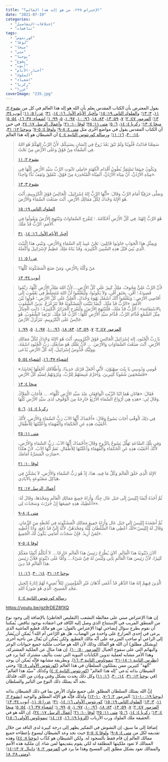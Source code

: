```yaml
---
title: "الإعتراض ٢٣٥، من هو إله هذا العالم؟"
date: "2021-07-19"
categories: 
  - "إختلافات-التفاصيل"
  - "تناقضات"
tags: 
  - "كورنثوس"
  - "لوقا"
  - "ميخا"
  - "متى"
  - "يوحنا"
  - "يشوع"
  - "أيوب"
  - "أخبار-الأيام"
  - "الملوك"
  - "اشعياء"
  - "زكريا"
  - "عزرا"
coverImage: "235.jpg"
---
```


يقول المعترض بأن الكتاب المقدس يعلم بأن الله هو إله هذا العالم في كل من [يشوع ٢: ١١](https://my.bible.com/bible/101/JOS.2.11)، [٣: ١٣](https://my.bible.com/bible/101/JOS.3.13)؛ و[الملوك الثاني ١٩: ١٥](https://my.bible.com/bible/101/2KI.19.15)؛ و[أخبار الأيام الأول ١٦: ١٤](https://my.bible.com/bible/101/1CH.16.14)، [٣١](https://my.bible.com/bible/101/1CH.16.31)؛ [عزرا ٥: ١١](https://my.bible.com/bible/101/EZR.5.11)؛ [أيوب ٣٤: ١٣](https://my.bible.com/bible/101/JOB.34.13)؛ [المزمور ٤٧: ٢](https://my.bible.com/bible/101/PSA.47.2)؛ [٧](https://my.bible.com/bible/101/PSA.47.7)، [٥٩: ١٣](https://my.bible.com/bible/101/PSA.59.13)، [٨٣: ١٨](https://my.bible.com/bible/101/PSA.83.18)، [٩٦: ١٠](https://my.bible.com/bible/101/PSA.96.19)، [٩٧: ١](https://my.bible.com/bible/101/PSA.97.1)، [٥](https://my.bible.com/bible/101/PSA.97.5)، [٩٩: ١](https://my.bible.com/bible/101/PSA.99.1)؛ [اشعياء: ٣٧: ١٦](https://my.bible.com/bible/101/ISA.37.16)، [٥٤: ٥](https://my.bible.com/bible/101/ISA.54.5)؛ [ميخا ٤: ١٣](https://my.bible.com/bible/101/MIC.4.13)؛ [زكربا ٤: ١٤](https://my.bible.com/bible/101/ZEC.4.14)، [٦: ٥](https://my.bible.com/bible/101/ZEC.6.5)؛ [متى ١١: ٢٥](https://my.bible.com/bible/101/MAT.11.25)؛ [لوقا ١٠: ٢١](https://my.bible.com/bible/101/LUK.10.21)؛ و[أعمال الرسل ١٧: ٢٤](https://my.bible.com/bible/101/acT.17.24). في حين أن الكتاب المقدس يقول في مواضع أخُرى مثل [متى ٤: ٨-٩](https://my.bible.com/bible/101/MAT.4.8-9)؛ و[لوقا ٤: ٥-٧](https://my.bible.com/bible/101/LUK.4.5-7)؛ و[يوحنا ١٢: ٣١](https://my.bible.com/bible/101/jHN.12.31)، [١٤: ٣٠](https://my.bible.com/bible/101/jHN.14.30)، [١٦: ١١](https://my.bible.com/bible/101/jHN.16.11)؛ و[رسالة كورنثوس الثانية ٤: ٤](https://my.bible.com/bible/101/2CO.4.4) أن الشيطان هو إله هذا العالم.

> سَمِعْنَا فَذَابَتْ قُلُوبُنَا وَلَمْ تَبْقَ بَعْدُ رُوحٌ فِي إِنْسَانٍ بِسَبَبِكُمْ، لأَنَّ الرَّبَّ إِلهَكُمْ هُوَ اللهُ فِي السَّمَاءِ مِنْ فَوْقُ وَعَلَى الأَرْضِ مِنْ تَحْتُ.
> 
> [يشوع ٢: ١١](https://my.bible.com/bible/101/JOS.2.11)

> وَيَكُونُ حِينَمَا تَسْتَقِرُّ بُطُونُ أَقْدَامِ الْكَهَنَةِ حَامِلِي تَابُوتِ الرَّبِّ سَيِّدِ الأَرْضِ كُلِّهَا فِي مِيَاهِ الأُرْدُنِّ، أَنَّ مِيَاهَ الأُرْدُنِّ، المِيْاهَ الْمُنْحَدِرَةَ مِنْ فَوْقُ، تَنْفَلِقُ وَتَقِفُ نَدًّا وَاحِدًا».
> 
> [يشوع ٣: ١٣](https://my.bible.com/bible/101/JOS.3.13)

> وَصَلَّى حَزَقِيَّا أَمَامَ الرَّبِّ وَقَالَ: «أَيُّهَا الرَّبُّ إِلهُ إِسْرَائِيلَ، الْجَالِسُ فَوْقَ الْكَرُوبِيمَ، أَنْتَ هُوَ الإِلهُ وَحْدَكَ لِكُلِّ مَمَالِكِ الأَرْضِ. أَنْتَ صَنَعْتَ السَّمَاءَ وَالأَرْضَ.
> 
> [الملوك الثاني ١٩: ١٥](https://my.bible.com/bible/101/2KI.19.15)

> هُوَ الرَّبُّ إِلهُنَا. فِي كُلِّ الأَرْضِ أَحْكَامُهُ. ؛ لِتَفْرَحِ السَّمَاوَاتُ وَتَبْتَهِجِ الأَرْضُ وَيَقُولُوا فِي الأُمَمِ: الرَّبُّ قَدْ مَلَكَ.
> 
> [أخبار الأيام الأول ١٦: ١٤](https://my.bible.com/bible/101/1CH.16.14)، [٣١](https://my.bible.com/bible/101/1CH.16.31)

> وَبِمِثْلِ هذَا الْجَوَابِ جَاوَبُوا قَائِلِينَ: نَحْنُ عَبِيدُ إِلهِ السَّمَاءِ وَالأَرْضِ، وَنَبْنِي هذَا الْبَيْتَ الَّذِي بُنِيَ قَبْلَ هذِهِ السِّنِينَ الْكَثِيرَةِ، وَقَدْ بَنَاهُ مَلِكٌ عَظِيمٌ لإِسْرَائِيلَ وَأَكْمَلَهُ.
> 
> [عزرا ٥: ١١](https://my.bible.com/bible/101/EZR.5.11)

> مَنْ وَكَّلَهُ بِالأَرْضِ، وَمَنْ صَنَعَ الْمَسْكُونَةَ كُلَّهَا؟
> 
> [أيوب ٣٤: ١٣](https://my.bible.com/bible/101/JOB.34.13)

> لأَنَّ الرَّبَّ عَلِيٌّ مَخُوفٌ، مَلِكٌ كَبِيرٌ عَلَى كُلِّ الأَرْضِ.…لأَنَّ اللهَ مَلِكُ الأَرْضِ كُلِّهَا، رَنِّمُوا قَصِيدَةً.؛ أَفْنِ، بِحَنَق أَفْنِ، وَلاَ يَكُونُوا، وَلْيَعْلَمُوا أَنَّ اللهَ مُتَسَلِّطٌ فِي يَعْقُوبَ إِلَى أَقَاصِي الأَرْضِ.؛ وَيَعْلَمُوا أَنَّكَ اسْمُكَ يَهْوَهُ وَحْدَكَ، الْعَلِيُّ عَلَى كُلِّ الأَرْضِ.؛ قُولُوا بَيْنَ الأُمَمِ: «الرَّبُّ قَدْ مَلَكَ. أَيْضًا تَثَبَّتَتِ الْمَسْكُونَةُ فَلاَ تَتَزَعْزَعُ. يَدِينُ الشُّعُوبَ بِالاسْتِقَامَةِ».؛ اَلرَّبُّ قَدْ مَلَكَ، فَلْتَبْتَهِجِ الأَرْضُ، وَلْتَفْرَحِ الْجَزَائِرُ الْكَثِيرَةُ.؛ ذَابَتِ الْجِبَالُ مِثْلَ الشَّمْعِ قُدَّامَ الرَّبِّ، قُدَّامَ سَيِّدِ الأَرْضِ كُلِّهَا.؛ اَلرَّبُّ قَدْ مَلَكَ. تَرْتَعِدُ الشُّعُوبُ. هُوَ جَالِسٌ عَلَى الْكَرُوبِيمِ. تَتَزَلْزَلُ الأَرْضُ.
> 
> [المزمور ٤٧: ٢](https://my.bible.com/bible/101/PSA.47.2)؛ [٧](https://my.bible.com/bible/101/PSA.47.7)، [٥٩: ١٣](https://my.bible.com/bible/101/PSA.59.13)، [٨٣: ١٨](https://my.bible.com/bible/101/PSA.83.18)، [٩٦: ١٠](https://my.bible.com/bible/101/PSA.96.19)، [٩٧: ١](https://my.bible.com/bible/101/PSA.97.1)، [٥](https://my.bible.com/bible/101/PSA.97.5)، [٩٩: ١](https://my.bible.com/bible/101/PSA.99.1)

> يَا رَبَّ الْجُنُودِ، إِلهَ إِسْرَائِيلَ الْجَالِسَ فَوْقَ الْكَرُوبِيمِ، أَنْتَ هُوَ الإِلهُ وَحْدَكَ لِكُلِّ مَمَالِكِ الأَرْضِ. أَنْتَ صَنَعْتَ السَّمَاوَاتِ وَالأَرْضَ. … لأَنَّ بَعْلَكِ هُوَ صَانِعُكِ، رَبُّ الْجُنُودِ اسْمُهُ، وَوَلِيُّكِ قُدُّوسُ إِسْرَائِيلَ، إِلهَ كُلِّ الأَرْضِ يُدْعَى.
> 
> [اشعياء ٣٧: ١٦](https://my.bible.com/bible/101/ISA.37.16)، [اشعياء ٥٤: ٥](https://my.bible.com/bible/101/ISA.37.16)

> «قُومِي وَدُوسِي يَا بِنْتَ صِهْيَوْنَ، لأَنِّي أَجْعَلُ قَرْنَكِ حَدِيدًا، وَأَظْلاَفَكِ أَجْعَلُهَا نُحَاسًا، فَتَسْحَقِينَ شُعُوبًا كَثِيرِينَ، وَأُحَرِّمُ غَنِيمَتَهُمْ لِلرَّبِّ، وَثَرْوَتَهُمْ لِسَيِّدِ كُلِّ الأَرْضِ»
> 
> [ميخا ٤: ١٣](https://my.bible.com/bible/101/MIC.4.13)

> فَقَالَ: «هَاتَانِ هُمَا ابْنَا الزَّيْتِ الْوَاقِفَانِ عِنْدَ سَيِّدِ الأَرْضِ كُلِّهَا». … فَأَجَابَ الْمَلاَكُ وَقَالَ لِي: «هذِهِ هِيَ أَرْوَاحُ السَّمَاءِ الأَرْبَعُ خَارِجَةٌ مِنَ الْوُقُوفِ لَدَى سَيِّدِ الأَرْضِ كُلِّهَا.
> 
> [زكربا ٤: ١٤](https://my.bible.com/bible/101/ZEC.4.14)، [٦: ٥](https://my.bible.com/bible/101/ZEC.6.5)

> فِي ذلِكَ الْوَقْتِ أَجَابَ يَسُوعُ وَقَالَ: «أَحْمَدُكَ أَيُّهَا الآبُ رَبُّ السَّمَاءِ وَالأَرْضِ، لأَنَّكَ أَخْفَيْتَ هذِهِ عَنِ الْحُكَمَاءِ وَالْفُهَمَاءِ وَأَعْلَنْتَهَا لِلأَطْفَالِ.
> 
> [متى ١١: ٢٥](https://my.bible.com/bible/101/MAT.11.25)

> وَفِي تِلْكَ السَّاعَةِ تَهَلَّلَ يَسُوعُ بِالرُّوحِ وَقَالَ:«أَحْمَدُكَ أَيُّهَا الآبُ، رَبُّ السَّمَاءِ وَالأَرْضِ، لأَنَّكَ أَخْفَيْتَ هذِهِ عَنِ الْحُكَمَاءِ وَالْفُهَمَاءِ وَأَعْلَنْتَهَا لِلأَطْفَالِ. نَعَمْ أَيُّهَا الآبُ، لأَنْ هكَذَا صَارَتِ الْمَسَرَّةُ أَمَامَكَ».
> 
> [لوقا ١٠: ٢١](https://my.bible.com/bible/101/LUK.10.21)

> الإِلهُ الَّذِي خَلَقَ الْعَالَمَ وَكُلَّ مَا فِيهِ، هذَا، إِذْ هُوَ رَبُّ السَّمَاءِ وَالأَرْضِ، لاَ يَسْكُنُ فِي هَيَاكِلَ مَصْنُوعَةٍ بِالأَيَادِي،
> 
> [أعمال الرسل ١٧: ٢٤](https://my.bible.com/bible/101/acT.17.24)

> ثُمَّ أَخَذَهُ أَيْضًا إِبْلِيسُ إِلَى جَبَل عَال جِدًّا، وَأَرَاهُ جَمِيعَ مَمَالِكِ الْعَالَمِ وَمَجْدَهَا، وَقَالَ لَهُ: «أُعْطِيكَ هذِهِ جَمِيعَهَا إِنْ خَرَرْتَ وَسَجَدْتَ لِي».
> 
> [متى ٤: ٨-٩](https://my.bible.com/bible/101/MAT.4.8-9)

> ثُمَّ أَصْعَدَهُ إِبْلِيسُ إِلَى جَبَل عَال وَأَرَاهُ جَمِيعَ مَمَالِكِ الْمَسْكُونَةِ فِي لَحْظَةٍ مِنَ الزَّمَانِ. وَقَالَ لَهُ إِبْلِيسُ:«لَكَ أُعْطِي هذَا السُّلْطَانَ كُلَّهُ وَمَجْدَهُنَّ، لأَنَّهُ إِلَيَّ قَدْ دُفِعَ، وَأَنَا أُعْطِيهِ لِمَنْ أُرِيدُ. فَإِنْ سَجَدْتَ أَمَامِي يَكُونُ لَكَ الْجَمِيعُ».
> 
> [لوقا ٤: ٥-٧](https://my.bible.com/bible/101/LUK.4.5-7)

> اَلآنَ دَيْنُونَةُ هذَا الْعَالَمِ. اَلآنَ يُطْرَحُ رَئِيسُ هذَا الْعَالَمِ خَارِجًا.… لاَ أَتَكَلَّمُ أَيْضًا مَعَكُمْ كَثِيرًا، لأَنَّ رَئِيسَ هذَا الْعَالَمِ يَأْتِي وَلَيْسَ لَهُ فِيَّ شَيْءٌ.… وَأَمَّا عَلَى دَيْنُونَةٍ فَلأَنَّ رَئِيسَ هذَا الْعَالَمِ قَدْ دِينَ.
> 
> [يوحنا ١٢: ٣١](https://my.bible.com/bible/101/jHN.12.31)، [١٤: ٣٠](https://my.bible.com/bible/101/jHN.14.30)، [١٦: ١١](https://my.bible.com/bible/101/jHN.16.11)

> الَّذِينَ فِيهِمْ إِلهُ هذَا الدَّهْرِ قَدْ أَعْمَى أَذْهَانَ غَيْرِ الْمُؤْمِنِينَ، لِئَلاَّ تُضِيءَ لَهُمْ إِنَارَةُ إِنْجِيلِ مَجْدِ الْمَسِيحِ، الَّذِي هُوَ صُورَةُ اللهِ.
> 
> [رسالة كورنثوس الثانية ٤: ٤](https://my.bible.com/bible/101/2CO.4.4)

https://youtu.be/gz9rDEZ8fXQ

إن هذا الإعتراض مبني على مغالطة التشعب (التقليص الخاطئ) بالإضافة إلى وجود نوع من المنطق المريب في الإستنتاج الذي وصل إليه النّاقد في اعتقاده بوجود تناقض. يُمكننا أن نقوم بطرح سؤال إيضاحي لهذا الإعتراض بالقول: من هو مالك قطيع الماشية الذي يرعى في إحدى المزارع على واحدة من الهضاب، هل هو الرّاعي أم الله؟ يُمكن أن يُشار إلى الراعي أو صاحب المزرعة على أنَّه مالك القطيع. ولكن يُمكن أن يُقال من ناحية أُخرى (وبشكل مطلق) أن الله هو المالك وذلك لأن الله هو صاحب ملكية جميع حيوانات الوعر والبهائم التي على سفوح الجبال ([المزمور ٥٠: ١٠](https://www.bible.com/13/psa.50.10.avd)). إن هذا مثال عن الملكية المشتركة، وهذا الأمر مشابه لعملية تدوين الكتابات النبوية التي تمت بتأليف مشترك كما يرد في ([بطرس الثانية ١: ١٨-٢١](https://my.bible.com/bible/101/2pe.1.18-21)؛ [تيموثاوس الثانية ٣: ١٦](https://my.bible.com/bible/101/2TI.3.16)). وبطريقة مشابهة فإنَّه يُمكن أن يوجد ”آلهة“ كثيرين ممن يمتلكون السلطان في هذا العالم ([كورنثوس الأولى ٨: ٥](https://www.bible.com/101/1co.8.5.keh))؛ وحتى الشيطان بذاته يُدعى ”إله هذا العالم“ ([كورنثوس الثانية ٤: ٤](https://my.bible.com/bible/101/2CO.4.4)) وكذلك ”سيّد هذا العالم“ (في [يوحنا ١٢: ٣١](https://my.bible.com/bible/101/JHN.12.31.keh)، [١٤: ٣٠](https://my.bible.com/bible/101/JHN.14.30.keh)، [١٦: ١١](https://my.bible.com/bible/101/JHN.16.11.keh)) وكل ذلك يحدث بشكل وقتي وبإذن من الله، فلذلك نجد أنَّه يمتلك ذلك النوع من التأثير والسلطان.

إنَّ الله يمتلك السلطان المطلق على جميع ملوك الأرض بما في ذلك الشيطان بذاته ([يوحنا ١٩: ١٠-١١](https://my.bible.com/bible/101/JHN.19.10-11)؛ المزمور [٢: ٦-٧](https://my.bible.com/bible/101/PSA.2.6-7)، [١٠-١٢](https://my.bible.com/bible/101/PSA.2.10-12)) ولذلك فإنَّه هو الإله المطلق والوحيد ([يشوع ٢: ١١](https://my.bible.com/bible/101/JOS.2.11)، [٣: ١٣](https://my.bible.com/bible/101/JOS.3.13)؛ [الملوك الثاني ١٩: ١٥](https://my.bible.com/bible/101/2KI.19.15)؛ [كورنثوس الأولى ١٦: ١٤](https://my.bible.com/bible/101/1CO.16.14)، [٣١](https://my.bible.com/bible/101/1CO.16.31)؛ [عزرا ٥: ١١](https://my.bible.com/bible/101/EZR.5.11)، [أيوب ٣٤: ١٣](https://my.bible.com/bible/101/JOB.34.13)؛ [المزمور ٤٧: ٢](https://my.bible.com/bible/101/PSA.47.2)؛ [٧](https://my.bible.com/bible/101/PSA.47.7)، [٥٩: ١٣](https://my.bible.com/bible/101/PSA.59.13)، [٨٣: ١٨](https://my.bible.com/bible/101/PSA.83.18)، [٩٦: ١٠](https://my.bible.com/bible/101/PSA.96.19)، [٩٧: ١](https://my.bible.com/bible/101/PSA.97.1)، [٥](https://my.bible.com/bible/101/PSA.97.5)، [٩٩: ١](https://my.bible.com/bible/101/PSA.99.1)؛ [اشعياء ٣٧: ١٦](https://my.bible.com/bible/101/ISA.37.16)، [٥٤: ٥](https://my.bible.com/bible/101/ISA.54.5)؛ [ميخا ٤: ١٣](https://my.bible.com/bible/101/MIC.4.13)؛ [زكربا ٤: ١٤](https://my.bible.com/bible/101/ZEC.4.14)، [٦: ٥](https://my.bible.com/bible/101/ZEC.6.5)؛ [متى ١١: ٢٥](https://my.bible.com/bible/101/MAT.11.25)؛ [لوقا ١٠: ٢١](https://my.bible.com/bible/101/LUK.10.21)؛ [أعمال الرسل ١٧: ٢٤](https://my.bible.com/bible/101/acT.17.24)). إن الله هو في الحقيقة ملك الملوك ورب الأرباب ([الرؤيا ١٩: ١٦](https://my.bible.com/bible/101/REV.19.16)، [١٧: ١٤](https://my.bible.com/bible/101/REV.17.14)؛ [تيموثاوس الأولى ٦: ١٥](https://my.bible.com/bible/101/1TI.6.15)).

إضافةً إلى ما سبق، إن التشوش في التفكير يظهر إلى درجة كبيرة لدى الناقد من خلال تقديمه لكل من [متى ٤: ٨-٩](https://my.bible.com/bible/101/MAT.4.8-9)؛ و[لوقا ٤: ٥-٧](https://my.bible.com/bible/101/LUK.4.5-7) حيث نجد وعد الشيطان ليسوع بإعطاءه جميع ممالك العالم إن قام فقط بالسجود له. ولكن الشيطان هو كذّاب ([يوحنا ٨: ٤٤](https://my.bible.com/bible/101/JHN.8.44)) وهذه الممالك لا تعود ملكيتها المطلقة له لكي يقوم بتقديمها لمن شاء. إن ملكية هذه الأمم والممالك تعود بشكل مطلق إلى المسيح وهذا ما يرد في [المزمور ٢: ٨](https://my.bible.com/bible/101/PSA.2.8)؛ [دانيال ٧: ١٣-١٤](https://my.bible.com/bible/101/DAN.7.13-14)؛ و[متى ٢٨: ١٨](https://my.bible.com/bible/101/MAT.18.28)).

